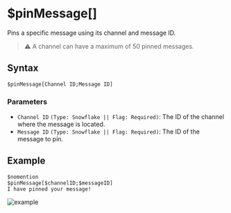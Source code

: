 # $pinMessage[]
Pins a specific message using its channel and message ID.

> ⚠️ A channel can have a maximum of 50 pinned messages.

## Syntax
```
$pinMessage[Channel ID;Message ID]
```

### Parameters 
- `Channel ID` `(Type: Snowflake || Flag: Required)`: The ID of the channel where the message is located.
- `Message ID` `(Type: Snowflake || Flag: Required)`: The ID of the message to pin.

## Example
```
$nomention
$pinMessage[$channelID;$messageID]
I have pinned your message!
```
![example](https://user-images.githubusercontent.com/95774950/180184192-bb11736d-1f92-4ce9-b3e0-df513179fa0c.png)
